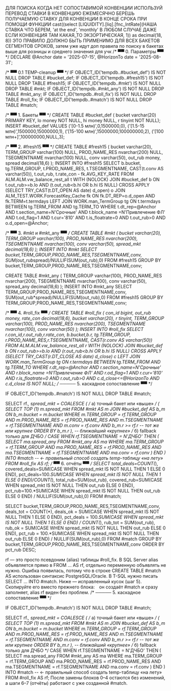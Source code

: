 ДЛЯ ПОИСКА КОГДА НЕТ СОПОСТАВИМОЙ КОНВЕНЦИИ ИСПОЛЬЗУЙ ПЕРЕВОД СТАВКИ В КОНВЕНЦИЮ ЕЖЕМЕСЯЧНО
БЕРЕШЬ ПОЛУЧАЕМУЮ СТАВКУ ДЛЯ КОНВЕНЦИИ В КОНЦЕ СРОКА 
ПРИ ПОМОЩИ ФУНКЦИИ 
cast((select [LIQUIDITY].[liq].[fnc_IntRate](НАША СТАВКА ЧТО БЕРЕМ, 'at the end', 'monthly' В ЛЮБОМ СЛУЧАЕ ДАЖЕ ЕСЛИ КОНВЕНЦИЯ ТАМ КАКАЯ_ТО ЭКЗОРТИЧЕСКАЯ, 1)) as decimal(18, 8)) 
ЭТО ПРАВИЛО ДОЛЖНО БЫТЬ ПРИМЕНИМО ДЛЯ ВСЕХ БАКЕТОВ СЕГМЕНТОВ СРОКОВ, затем уже идут доп правила по поиску в бакетах выше для розницы и среднего значения для учк
/* ▀▀  0. Параметры  ▀▀ */
DECLARE
    @Anchor     date = '2025-07-15',
    @HorizonTo  date = '2025-08-31';

/* ▀▀  0.1  TEMP-cleanup  ▀▀ */
IF OBJECT_ID('tempdb..#bucket_def') IS NOT NULL DROP TABLE #bucket_def;
IF OBJECT_ID('tempdb..#fresh15')    IS NOT NULL DROP TABLE #fresh15;
IF OBJECT_ID('tempdb..#mkt')        IS NOT NULL DROP TABLE #mkt;
IF OBJECT_ID('tempdb..#mkt_any')    IS NOT NULL DROP TABLE #mkt_any;
IF OBJECT_ID('tempdb..#roll_fix')   IS NOT NULL DROP TABLE #roll_fix;
IF OBJECT_ID('tempdb..#match')      IS NOT NULL DROP TABLE #match;

/* ▀▀  1. Бакеты  ▀▀ */
CREATE TABLE #bucket_def
( bucket varchar(20) PRIMARY KEY,
  lo money NOT NULL,
  hi money NULL,
  r  tinyint NOT NULL);
INSERT #bucket_def VALUES
('[0-1.5 млн)',0,1500000,0),
('[1.5-15 млн)',1500000,15000000,1),
('[15-100 млн)',15000000,100000000,2),
('[100 млн+]',100000000,NULL,3);

/* ▀▀  2. #fresh15  ▀▀ */
CREATE TABLE #fresh15
( bucket varchar(20),
  TERM_GROUP varchar(100) NULL,
  PROD_NAME_RES nvarchar(200) NULL,
  TSEGMENTNAME nvarchar(100) NULL,
  conv varchar(50),
  out_rub money,
  spread decimal(18,6) );
INSERT INTO #fresh15
SELECT
        b.bucket,
        tg.TERM_GROUP,
        t.PROD_NAME_RES,
        t.TSEGMENTNAME,
        CAST(t.conv AS varchar(50)),
        t.out_rub,
        t.rate_con - fk.AVG_KEY_RATE
FROM    ALM.ALM.vw_balance_rest_all t  WITH (NOLOCK)
JOIN    #bucket_def  b ON t.out_rub>=b.lo
                       AND (t.out_rub<b.hi OR b.hi IS NULL)
CROSS APPLY (SELECT TRY_CAST(t.DT_OPEN AS date) d_open) o
JOIN    ALM_TEST.WORK.ForecastKey_Cache fk
           ON fk.DT_REP=o.d_open AND fk.TERM=t.termdays
LEFT JOIN WORK.man_TermGroup tg
           ON t.termdays BETWEEN tg.TERM_FROM AND tg.TERM_TO
WHERE   t.dt_rep=@Anchor
  AND   t.section_name=N'Срочные'
  AND   t.block_name  =N'Привлечение ФЛ'
  AND   t.od_flag=1
  AND   t.cur='810'
  AND   t.is_floatrate=0
  AND   t.out_rub>0
  AND   o.d_open=@Anchor;

/* ▀▀  3. #mkt и #mkt_any  ▀▀ */
CREATE TABLE #mkt
( bucket varchar(20),
  TERM_GROUP varchar(100),
  PROD_NAME_RES nvarchar(200),
  TSEGMENTNAME nvarchar(100),
  conv varchar(50),
  spread_mkt decimal(18,6) );
INSERT INTO #mkt
SELECT bucket,TERM_GROUP,PROD_NAME_RES,TSEGMENTNAME,conv,
       SUM(out_rub*spread)/NULLIF(SUM(out_rub),0)
FROM   #fresh15
GROUP BY bucket,TERM_GROUP,PROD_NAME_RES,TSEGMENTNAME,conv;

CREATE TABLE #mkt_any
( TERM_GROUP varchar(100),
  PROD_NAME_RES nvarchar(200),
  TSEGMENTNAME nvarchar(100),
  conv varchar(50),
  spread_any decimal(18,6) );
INSERT INTO #mkt_any
SELECT TERM_GROUP,PROD_NAME_RES,TSEGMENTNAME,conv,
       SUM(out_rub*spread)/NULLIF(SUM(out_rub),0)
FROM   #fresh15
GROUP BY TERM_GROUP,PROD_NAME_RES,TSEGMENTNAME,conv;

/* ▀▀  4. #roll_fix  ▀▀ */
CREATE TABLE #roll_fix
( con_id bigint,
  out_rub money,
  rate_con decimal(18,6),
  bucket varchar(20),
  r tinyint,
  TERM_GROUP varchar(100),
  PROD_NAME_RES nvarchar(200),
  TSEGMENTNAME nvarchar(100),
  conv varchar(50) );
INSERT INTO #roll_fix
SELECT r.con_id,r.out_rub,r.rate_con,
       b.bucket,b.r,
       tg.TERM_GROUP,
       r.PROD_NAME_RES,r.TSEGMENTNAME,
       CAST(r.conv AS varchar(50))
FROM   ALM.ALM.vw_balance_rest_all r WITH (NOLOCK)
JOIN   #bucket_def b ON r.out_rub>=b.lo
                     AND (r.out_rub<b.hi OR b.hi IS NULL)
CROSS APPLY (SELECT TRY_CAST(r.DT_CLOSE AS date) d_close) c
LEFT JOIN WORK.man_TermGroup tg
         ON r.termdays BETWEEN tg.TERM_FROM AND tg.TERM_TO
WHERE  r.dt_rep=@Anchor
  AND  r.section_name=N'Срочные'
  AND  r.block_name  =N'Привлечение ФЛ'
  AND  r.od_flag=1
  AND  r.cur='810'
  AND  r.is_floatrate=0
  AND  r.out_rub>0
  AND  c.d_close<=@HorizonTo
  AND  c.d_close IS NOT NULL;
/* ───── 5. каскадное сопоставление ▀▀ */

IF OBJECT_ID('tempdb..#match') IS NOT NULL DROP TABLE #match;

SELECT rf.*,
       spread_mkt =
       COALESCE
       ( /* а) точный бакет или «выше» */
         ( SELECT TOP (1) m.spread_mkt
           FROM   #mkt         AS m
           JOIN   #bucket_def  AS b_m ON b_m.bucket = m.bucket
           WHERE  m.TERM_GROUP      = rf.TERM_GROUP
             AND  m.PROD_NAME_RES   = rf.PROD_NAME_RES
             AND  m.TSEGMENTNAME    = rf.TSEGMENTNAME
             AND  m.conv            = rf.conv
             AND  b_m.r             >= rf.r          -- тот же или крупнее
           ORDER  BY b_m.r ),                        -- ближайший «крупнее»
         /* б) fallback только для ДЧБО */
         CASE WHEN rf.TSEGMENTNAME = N'ДЧБО'
              THEN ( SELECT ma.spread_any
                     FROM   #mkt_any AS ma
                     WHERE  ma.TERM_GROUP     = rf.TERM_GROUP
                       AND  ma.PROD_NAME_RES  = rf.PROD_NAME_RES
                       AND  ma.TSEGMENTNAME   = rf.TSEGMENTNAME
                       AND  ma.conv           = rf.conv )
         END )
INTO   #match        -- ← правильный способ создать temp-таблицу «на лету»
FROM   #roll_fix AS rf;
/* ▀▀  6. отчёты  ▀▀ */
SELECT total_deals=COUNT(*),
       covered_deals=SUM(CASE WHEN spread_mkt IS NOT NULL THEN 1 ELSE 0 END),
       pct_deals=100.*SUM(CASE WHEN spread_mkt IS NOT NULL THEN 1 ELSE 0 END)/COUNT(*),
       total_rub=SUM(out_rub),
       covered_rub=SUM(CASE WHEN spread_mkt IS NOT NULL THEN out_rub ELSE 0 END),
       pct_rub=100.*SUM(CASE WHEN spread_mkt IS NOT NULL THEN out_rub ELSE 0 END)
/               NULLIF(SUM(out_rub),0)
FROM #match;

SELECT bucket,TERM_GROUP,PROD_NAME_RES,TSEGMENTNAME,conv,
       deals_tot = COUNT(*),
       deals_ok  = SUM(CASE WHEN spread_mkt IS NOT NULL THEN 1 ELSE 0 END),
       pct_deals = 100.*SUM(CASE WHEN spread_mkt IS NOT NULL THEN 1 ELSE 0 END)
/                  COUNT(*),
       rub_tot   = SUM(out_rub),
       rub_ok    = SUM(CASE WHEN spread_mkt IS NOT NULL THEN out_rub ELSE 0 END),
       pct_rub   = 100.*SUM(CASE WHEN spread_mkt IS NOT NULL THEN out_rub ELSE 0 END)
/                  NULLIF(SUM(out_rub),0)
FROM #match
GROUP BY bucket,TERM_GROUP,PROD_NAME_RES,TSEGMENTNAME,conv
ORDER BY pct_rub DESC;




rf — это просто псевдоним (alias) таблицы #roll_fix. В SQL Server alias объявляется прямо в FROM … AS rf, отдельно переменную объявлять не нужно.
Ошибка появилась, потому что в строке
CREATE TABLE #match AS
использован синтаксис PostgreSQL/Oracle. В T-SQL нужно писать SELECT … INTO #match.
Ниже ― исправленный кусок (шаг 5). Скопируйте его вместо прежнего блока: он создаёт #match и сразу заполняет, alias rf виден без проблем.
/* ───── 5. каскадное сопоставление ▀▀ */

IF OBJECT_ID('tempdb..#match') IS NOT NULL DROP TABLE #match;

SELECT rf.*,
       spread_mkt =
       COALESCE
       ( /* а) точный бакет или «выше» */
         ( SELECT TOP (1) m.spread_mkt
           FROM   #mkt         AS m
           JOIN   #bucket_def  AS b_m ON b_m.bucket = m.bucket
           WHERE  m.TERM_GROUP      = rf.TERM_GROUP
             AND  m.PROD_NAME_RES   = rf.PROD_NAME_RES
             AND  m.TSEGMENTNAME    = rf.TSEGMENTNAME
             AND  m.conv            = rf.conv
             AND  b_m.r             >= rf.r          -- тот же или крупнее
           ORDER  BY b_m.r ),                        -- ближайший «крупнее»
         /* б) fallback только для ДЧБО */
         CASE WHEN rf.TSEGMENTNAME = N'ДЧБО'
              THEN ( SELECT ma.spread_any
                     FROM   #mkt_any AS ma
                     WHERE  ma.TERM_GROUP     = rf.TERM_GROUP
                       AND  ma.PROD_NAME_RES  = rf.PROD_NAME_RES
                       AND  ma.TSEGMENTNAME   = rf.TSEGMENTNAME
                       AND  ma.conv           = rf.conv )
         END )
INTO   #match        -- ← правильный способ создать temp-таблицу «на лету»
FROM   #roll_fix AS rf;
После замены блоков 0–4 остаются без изменений, а шаги 6–7 (отчёты) работают с уже созданной #match.
